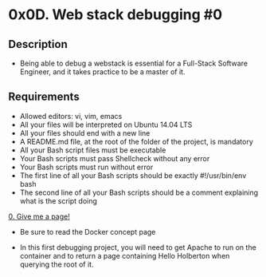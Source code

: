 # 0x0D. Web stack debugging #0

## Description
* Being able to debug a webstack is essential for a Full-Stack Software Engineer, and it takes practice to be a master of it.

## Requirements
* Allowed editors: vi, vim, emacs
* All your files will be interpreted on Ubuntu 14.04 LTS
* All your files should end with a new line
* A README.md file, at the root of the folder of the project, is mandatory
* All your Bash script files must be executable
* Your Bash scripts must pass Shellcheck without any error
* Your Bash scripts must run without error
* The first line of all your Bash scripts should be exactly #!/usr/bin/env bash
* The second line of all your Bash scripts should be a comment explaining what is the script doing

[0. Give me a page!](./0-give_me_a_page)
* Be sure to read the Docker concept page

* In this first debugging project, you will need to get Apache to run on the container and to return a page containing Hello Holberton when querying the root of it.
